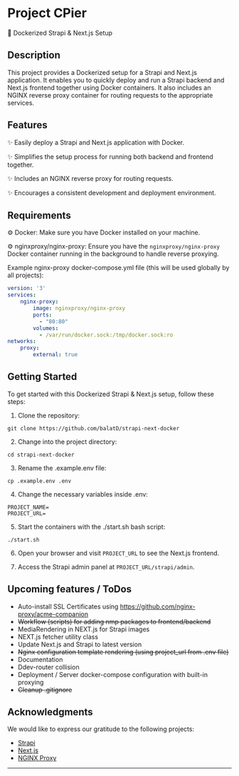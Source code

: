 # Project CPier 

🐳 Dockerized Strapi & Next.js Setup

## Description

This project provides a Dockerized setup for a Strapi and Next.js application. It enables you to quickly deploy and run a Strapi backend and Next.js frontend together using Docker containers. It also includes an NGINX reverse proxy container for routing requests to the appropriate services.

## Features

✨ Easily deploy a Strapi and Next.js application with Docker.

✨ Simplifies the setup process for running both backend and frontend together.

✨ Includes an NGINX reverse proxy for routing requests.

✨ Encourages a consistent development and deployment environment.

## Requirements

⚙️ Docker: Make sure you have Docker installed on your machine.

⚙️ nginxproxy/nginx-proxy: Ensure you have the `nginxproxy/nginx-proxy` Docker container running in the background to handle reverse proxying.

Example nginx-proxy docker-compose.yml file (this will be used globally by all projects):
```yaml
version: '3'
services: 
    nginx-proxy: 
        image: nginxproxy/nginx-proxy 
        ports: 
          - "80:80" 
        volumes: 
          - /var/run/docker.sock:/tmp/docker.sock:ro
networks: 
    proxy: 
        external: true
```


## Getting Started

To get started with this Dockerized Strapi & Next.js setup, follow these steps:

1. Clone the repository:

```shell
git clone https://github.com/balatD/strapi-next-docker
```

2. Change into the project directory:

```shell
cd strapi-next-docker
```

3. Rename the .example.env file:

```shell
cp .example.env .env
```

4. Change the necessary variables inside .env:

```dotenv
PROJECT_NAME=
PROJECT_URL=
```

5. Start the containers with the ./start.sh bash script:

```shell
./start.sh
```

6. Open your browser and visit `PROJECT_URL` to see the Next.js frontend.

7. Access the Strapi admin panel at `PROJECT_URL/strapi/admin`.

## Upcoming features / ToDos

- Auto-install SSL Certificates using https://github.com/nginx-proxy/acme-companion
- ~~Workflow (scripts) for adding nmp packages to frontend/backend~~
- MediaRendering in NEXT.js for Strapi images
- NEXT.js fetcher utility class
- Update Next.js and Strapi to latest version
- ~~Nginx configuration template rendering (using project_url from .env file)~~
- Documentation
- Ddev-router collision
- Deployment / Server docker-compose configuration with built-in proxying
- ~~Cleanup .gitignore~~

## Acknowledgments

We would like to express our gratitude to the following projects:

- [Strapi](https://strapi.io)
- [Next.js](https://nextjs.org)
- [NGINX Proxy](https://github.com/nginx-proxy/nginx-proxy)


---
